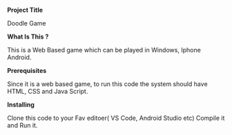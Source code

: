 **Project Title**

Doodle Game

**What Is This ?**

This is a Web Based game which can be played in Windows, Iphone Android.

**Prerequisites**

Since it is a web based game, to run this code the system should have HTML, CSS and Java Script.

**Installing**

Clone this code to your Fav editoer( VS Code, Android Studio etc) Compile it and Run it.

